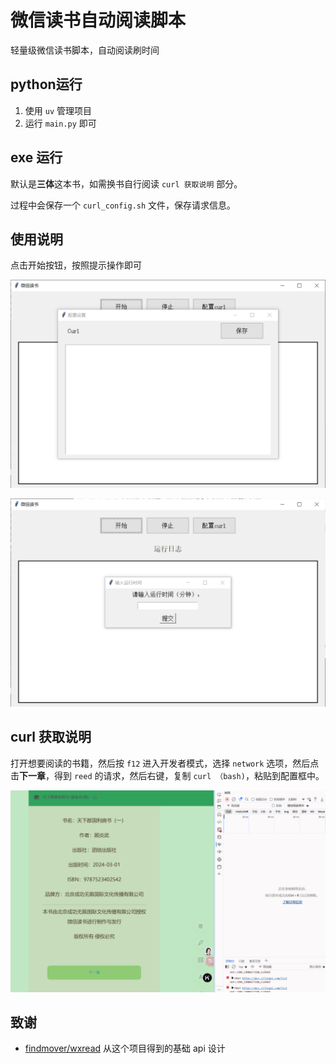 # 微信读书自动阅读脚本

轻量级微信读书脚本，自动阅读刷时间

## python运行

1. 使用 `uv` 管理项目
2. 运行 `main.py` 即可

## exe 运行

默认是**三体**这本书，如需换书自行阅读 `curl 获取说明` 部分。

过程中会保存一个 `curl_config.sh` 文件，保存请求信息。

## 使用说明

点击开始按钮，按照提示操作即可

![alt text](images/README/image.png)

![alt text](images/README/image-1.png)

## curl 获取说明

打开想要阅读的书籍，然后按 `f12` 进入开发者模式，选择 `network` 选项，然后点击**下一章**，得到 `reed` 的请求，然后右键，复制 `curl （bash)`，粘贴到配置框中。

![alt text](images/README/PixPin_2025-04-04_19-15-51.gif)

## 致谢

- [findmover/wxread](https://github.com/findmover/wxread) 从这个项目得到的基础 api 设计
